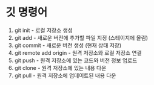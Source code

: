 # 깃 명령어
1. git init - 로컬 저장소 생성
2. git add - 새로운 버전에 추가할 파일 지정 (스테이지에 올림)
3. git commit - 새로운 버전 생성 (현재 상태 저장)
4. git remote add origin - 원격 저장소와 로컬 저장소 연결
5. git push - 원격 저장소에 있는 코드와 버전 정보 업로드
6. git clone - 원격 저장소에 있는 내용 다운
7. git pull - 원격 저장소에 업데이트된 내용 다운
